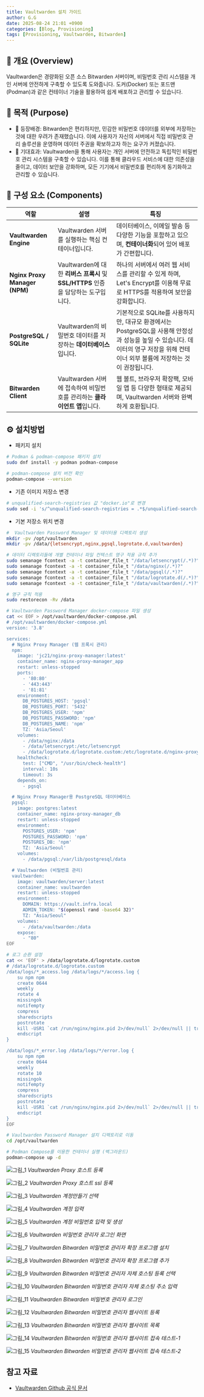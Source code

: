 ```yaml
---
title: Vaultwarden 설치 가이드
author: G.G
date: 2025-08-24 21:01 +0900
categories: [Blog, Provisioning]
tags: [Provisioning, Vaultwarden, Bitwarden]
---
```


## 📘 개요 (Overview)
Vaultwarden은 경량화된 오픈 소스 Bitwarden 서버이며, 비밀번호 관리 시스템을 개인 서버에 안전하게 구축할 수 있도록 도와줍니다. 도커(Docker) 또는 포드맨(Podman)과 같은 컨테이너 기술을 활용하여 쉽게 배포하고 관리할 수 있습니다.

## 📌 목적 (Purpose)
- 🧭 등장배경: Bitwarden은 편리하지만, 민감한 비밀번호 데이터를 외부에 저장하는 것에 대한 우려가 존재했습니다. 이에 사용자가 자신의 서버에서 직접 비밀번호 관리 솔루션을 운영하며 데이터 주권을 확보하고자 하는 요구가 커졌습니다.
- 🎯 기대효과: Vaultwarden을 통해 사용자는 개인 서버에 안전하고 독립적인 비밀번호 관리 시스템을 구축할 수 있습니다. 이를 통해 클라우드 서비스에 대한 의존성을 줄이고, 데이터 보안을 강화하며, 모든 기기에서 비밀번호를 편리하게 동기화하고 관리할 수 있습니다.

## 📝 구성 요소 (Components)

| 역할 | 설명 | 특징 |
|---|---|---|
| **Vaultwarden Engine** | Vaultwarden 서버를 실행하는 핵심 컨테이너입니다. | 데이터베이스, 이메일 발송 등 다양한 기능을 포함하고 있으며, **컨테이너화**되어 있어 배포가 간편합니다. |
| **Nginx Proxy Manager (NPM)** | Vaultwarden에 대한 **리버스 프록시** 및 **SSL/HTTPS** 인증을 담당하는 도구입니다. | 하나의 서버에서 여러 웹 서비스를 관리할 수 있게 하며, Let's Encrypt를 이용해 무료로 HTTPS를 적용하여 보안을 강화합니다. |
| **PostgreSQL / SQLite** | Vaultwarden의 비밀번호 데이터를 저장하는 **데이터베이스**입니다. | 기본적으로 SQLite를 사용하지만, 대규모 환경에서는 PostgreSQL을 사용해 안정성과 성능을 높일 수 있습니다. 데이터의 영구 저장을 위해 컨테이너 외부 볼륨에 저장하는 것이 권장됩니다. |
| **Bitwarden Client** | Vaultwarden 서버에 접속하여 비밀번호를 관리하는 **클라이언트 앱**입니다. | 웹 볼트, 브라우저 확장팩, 모바일 앱 등 다양한 형태로 제공되며, Vaultwarden 서버와 완벽하게 호환됩니다. |

## ⚙️ 설치방법

- 패키지 설치

```bash
# Podman & podman-compose 패키지 설치
sudo dnf install -y podman podman-compose

# podman-compose 설치 버전 확인
podman-compose --version
```

- 기존 이미지 저장소 변경

```bash
# unqualified-search-registries 값 "docker.io"로 변경
sudo sed -i 's/^unqualified-search-registries = .*$/unqualified-search-registries = ["docker.io"]/' /etc/containers/registries.conf
```

- 기본 저장소 위치 변경

```bash
#  Vaultwarden Password Manager 및 데이터용 디렉토리 생성
mkdir -pv /opt/vaultwarden
mkdir -pv /data/{letsencrypt,nginx,pgsql,logrotate.d,vaultwarden}

# 데이터 디렉토리들에 개별 컨테이너 파일 컨텍스트 영구 적용 규칙 추가
sudo semanage fcontext -a -t container_file_t "/data/letsencrypt(/.*)?"
sudo semanage fcontext -a -t container_file_t "/data/nginx(/.*)?"
sudo semanage fcontext -a -t container_file_t "/data/pgsql(/.*)?"
sudo semanage fcontext -a -t container_file_t "/data/logrotate.d(/.*)?"
sudo semanage fcontext -a -t container_file_t "/data/vaultwarden(/.*)?"

# 영구 규칙 적용
sudo restorecon -Rv /data
```

```bash
# Vaultwarden Password Manager docker-compose 파일 생성
cat << EOF > /opt/vaultwarden/docker-compose.yml
# /opt/vaultwarden/docker-compose.yml
version: '3.8'

services:
  # Nginx Proxy Manager (웹 프록시 관리)
  npm:
    image: 'jc21/nginx-proxy-manager:latest'
    container_name: nginx-proxy-manager_app
    restart: unless-stopped
    ports:
      - '80:80'
      - '443:443'
      - '81:81'
    environment:
      DB_POSTGRES_HOST: 'pgsql'
      DB_POSTGRES_PORT: '5432'
      DB_POSTGRES_USER: 'npm'
      DB_POSTGRES_PASSWORD: 'npm'
      DB_POSTGRES_NAME: 'npm'
      TZ: 'Asia/Seoul'
    volumes:
      - /data/nginx:/data
      - /data/letsencrypt:/etc/letsencrypt
      - /data/logrotate.d/logrotate.custom:/etc/logrotate.d/nginx-proxy-manager
    healthcheck:
      test: ["CMD", "/usr/bin/check-health"]
      interval: 10s
      timeout: 3s
    depends_on:
      - pgsql

  # Nginx Proxy Manager용 PostgreSQL 데이터베이스
  pgsql:
    image: postgres:latest
    container_name: nginx-proxy-manager_db
    restart: unless-stopped
    environment:
      POSTGRES_USER: 'npm'
      POSTGRES_PASSWORD: 'npm'
      POSTGRES_DB: 'npm'
      TZ: 'Asia/Seoul'
    volumes:
      - /data/pgsql:/var/lib/postgresql/data

  # Vaultwarden (비밀번호 관리)
  vaultwarden:
    image: vaultwarden/server:latest
    container_name: vaultwarden
    restart: unless-stopped
    environment:
      DOMAIN: https://vault.infra.local
      ADMIN_TOKEN: "$(openssl rand -base64 32)"
      TZ: "Asia/Seoul"
    volumes:
      - /data/vaultwarden:/data
    expose:
      - "80"
EOF

# 로그 순환 설정
cat << 'EOF' > /data/logrotate.d/logrotate.custom
# /data/logrotate.d/logrotate.custom
/data/logs/*_access.log /data/logs/*/access.log {
    su npm npm
    create 0644
    weekly
    rotate 4
    missingok
    notifempty
    compress
    sharedscripts
    postrotate
    kill -USR1 `cat /run/nginx/nginx.pid 2>/dev/null` 2>/dev/null || true
    endscript
}

/data/logs/*_error.log /data/logs/*/error.log {
    su npm npm
    create 0644
    weekly
    rotate 10
    missingok
    notifempty
    compress
    sharedscripts
    postrotate
    kill -USR1 `cat /run/nginx/nginx.pid 2>/dev/null` 2>/dev/null || true
    endscript
}
EOF
```

```bash
# Vaultwarden Password Manager 설치 디렉토리로 이동
cd /opt/vaultwarden

# Podman Compose를 이용한 컨테이너 실행 (백그라운드)
podman-compose up -d
```

![그림_1](/assets/img/2025-08-24/그림1.png)
_Vaultwarden Proxy 호스트 등록_

![그림_2](/assets/img/2025-08-24/그림2.png)
_Vaultwarden Proxy 호스트 ssl 등록_

![그림_3](/assets/img/2025-08-24/그림3.png)
_Vaultwarden 계정만들기 선택_

![그림_4](/assets/img/2025-08-24/그림4.png)
_Vaultwarden 계정 입력_

![그림_5](/assets/img/2025-08-24/그림5.png)
_Vaultwarden 계정 비밀번호 입력 및 생성_

![그림_6](/assets/img/2025-08-24/그림6.png)
_Vaultwarden 비밀번호 관리자 로그인 화면_

![그림_7](/assets/img/2025-08-24/그림7.png)
_Vaultwarden Bitwarden 비밀번호 관리자 확장 프로그램 설치_

![그림_8](/assets/img/2025-08-24/그림8.png)
_Vaultwarden Bitwarden 비밀번호 관리자 확장 프로그램 추가_

![그림_9](/assets/img/2025-08-24/그림9.png)
_Vaultwarden Bitwarden 비밀번호 관리자 자체 호스팅 등록 선택_

![그림_10](/assets/img/2025-08-24/그림10.png)
_Vaultwarden Bitwarden 비밀번호 관리자 자체 호스팅 주소 입력_

![그림_11](/assets/img/2025-08-24/그림11.png)
_Vaultwarden Bitwarden 비밀번호 관리자 로그인_

![그림_12](/assets/img/2025-08-24/그림12.png)
_Vaultwarden Bitwarden 비밀번호 관리자 웹사이트 등록_

![그림_13](/assets/img/2025-08-24/그림13.png)
_Vaultwarden Bitwarden 비밀번호 관리자 웹사이트 목록_

![그림_14](/assets/img/2025-08-24/그림14.png)
_Vaultwarden Bitwarden 비밀번호 관리자 웹사이트 접속 테스트-1_

![그림_15](/assets/img/2025-08-24/그림15.png)
_Vaultwarden Bitwarden 비밀번호 관리자 웹사이트 접속 테스트-2_

## 참고 자료
- [Vaultwarden Github 공식 문서](https://github.com/dani-garcia/vaultwarden)
